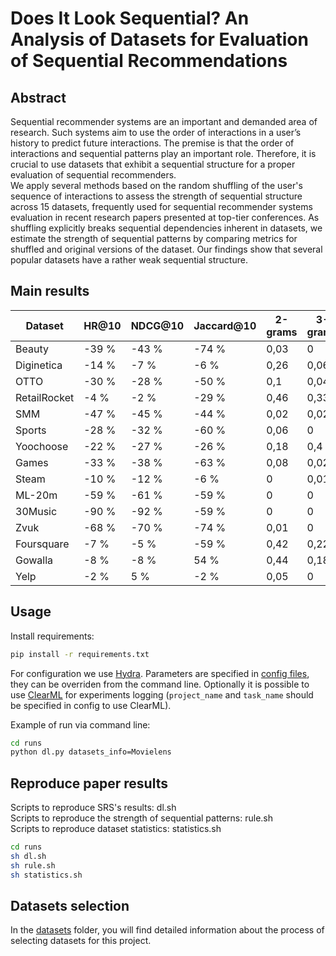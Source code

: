 # Does It Look Sequential? An Analysis of Datasets for Evaluation of Sequential Recommendations
## Abstract
Sequential recommender systems are an important and demanded area of research. Such systems aim to use the order of interactions in a user’s history to predict future interactions. The premise is that the order of interactions and sequential patterns play an important role. Therefore, it is crucial to use datasets that exhibit a sequential structure for a proper evaluation of sequential recommenders. \
We apply several methods based on the random shuffling of the user's sequence of interactions to assess the strength of sequential structure across 15 datasets, frequently used for sequential recommender systems evaluation in recent research papers presented at top-tier conferences. As shuffling explicitly breaks sequential dependencies inherent in datasets, we estimate the strength of sequential patterns by comparing metrics for shuffled and original versions of the dataset. Our findings show that several popular datasets have a rather weak sequential structure.
## Main results
| Dataset      | HR@10 | NDCG@10 | Jaccard@10 | 2-grams | 3-grams |
|--------------|-------|---------|------------|---------|---------|
| Beauty       | -39 % | -43 %   | -74 %      | 0,03    | 0       |
| Diginetica   | -14 % | -7 %    | -6 %       | 0,26    | 0,06    |
| OTTO         | -30 % | -28 %   | -50 %      | 0,1     | 0,04    |
| RetailRocket | -4 %  | -2 %    | -29 %      | 0,46    | 0,33    |
| SMM          | -47 % | -45 %   | -44 %      | 0,02    | 0,02    |
| Sports       | -28 % | -32 %   | -60 %      | 0,06    | 0       |
| Yoochoose    | -22 % | -27 %   | -26 %      | 0,18    | 0,4     |
| Games        | -33 % | -38 %   | -63 %      | 0,08    | 0,02    |
| Steam        | -10 % | -12 %   | -6 %       | 0       | 0,01    |
| ML-20m       | -59 % | -61 %   | -59 %      | 0       | 0       |
| 30Music      | -90 % | -92 %   | -59 %      | 0       | 0       |
| Zvuk         | -68 % | -70 %   | -74 %      | 0,01    | 0       |
| Foursquare   | -7 %  | -5 %    | -59 %      | 0,42    | 0,22    |
| Gowalla      | -8 %  | -8 %    | 54 %       | 0,44    | 0,18    |
| Yelp         | -2 %  | 5 %     | -2 %       | 0,05    | 0       |

## Usage
Install requirements:
```sh
pip install -r requirements.txt
```
For configuration we use [Hydra](https://hydra.cc/). Parameters are specified in [config files](runs/conf/), they can be overriden from the command line. Optionally it is possible to use [ClearML](`https://clear.ml/docs/latest/docs`) for experiments logging (`project_name` and `task_name` should be specified in config to use ClearML).

Example of run via command line:
```sh
cd runs
python dl.py datasets_info=Movielens
```
## Reproduce paper results
Scripts to reproduce SRS's results: dl.sh \
Scripts to reproduce the strength of sequential patterns: rule.sh \
Scripts to reproduce dataset statistics: statistics.sh

```sh
cd runs
sh dl.sh
sh rule.sh
sh statistics.sh
```
## Datasets selection
 In the [datasets](datasets) folder, you will find detailed information about the process of selecting datasets for this project.
